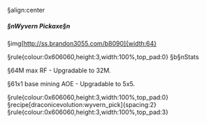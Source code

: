 §align:center
##### §nWyvern Pickaxe§n

§img[http://ss.brandon3055.com/b8090]{width:64}

§rule{colour:0x606060,height:3,width:100%,top_pad:0}
§b§nStats

§64M max RF - Upgradable to 32M.

§61x1 base mining AOE - Upgradable to 5x5.

§rule{colour:0x606060,height:3,width:100%,top_pad:0}
§recipe[draconicevolution:wyvern_pick]{spacing:2}
§rule{colour:0x606060,height:3,width:100%,top_pad:3}